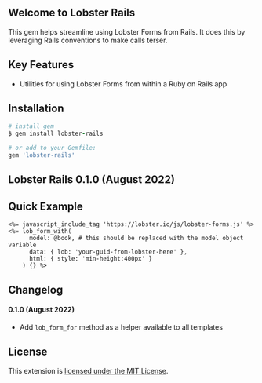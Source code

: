 ## Welcome to Lobster Rails

This gem helps streamline using Lobster Forms from Rails. It does this by leveraging Rails conventions to make calls terser.

## Key Features

- Utilities for using Lobster Forms from within a Ruby on Rails app

## Installation

```ruby
# install gem
$ gem install lobster-rails

# or add to your Gemfile:
gem 'lobster-rails'
```

## Lobster Rails 0.1.0 (August 2022)

## Quick Example

```erb
<%= javascript_include_tag 'https://lobster.io/js/lobster-forms.js' %>
<%= lob_form_with(
      model: @book, # this should be replaced with the model object variable 
      data: { lob: 'your-guid-from-lobster-here' }, 
      html: { style: 'min-height:400px' }
    ) {} %>
```

## Changelog

#### 0.1.0 (August 2022)

- Add `lob_form_for` method as a helper available to all templates

## License

This extension is [licensed under the MIT License](LICENSE).